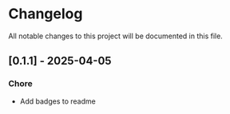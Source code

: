 # Changelog

All notable changes to this project will be documented in this file.

## [0.1.1] - 2025-04-05

### Chore

- Add badges to readme

<!-- generated by git-cliff -->

